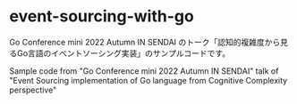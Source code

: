 # event-sourcing-with-go

Go Conference mini 2022 Autumn IN SENDAI のトーク「認知的複雑度から見るGo言語のイベントソーシング実装」のサンプルコードです。 

Sample code from "Go Conference mini 2022 Autumn IN SENDAI" talk of "Event Sourcing implementation of Go language from Cognitive Complexity perspective"

